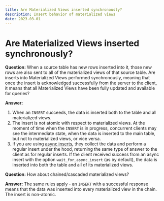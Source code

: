 ```yaml
---
title: Are Materialized Views inserted synchronously?
description: Insert behavior of materialized views
date: 2023-03-01
---
```


# Are Materialized Views inserted synchronously?

**Question:** When a source table has new rows inserted into it, those new rows are also sent to all of the materialized views of that source table. Are inserts into Materialized Views performed synchronously, meaning that once the insert is acknowledged successfully from the server to the client, it means that all Materialized Views have been fully updated and available for queries?

<!-- truncate -->

**Answer:**

1. When an `INSERT` succeeds, the data is inserted both to the table and all materialized views.
2. The insert is not atomic with respect to materialized views. At the moment of time when the `INSERT` is in progress, concurrent clients may see the intermediate state, when the data is inserted to the main table, but not to materialized views, or vice versa.
3. If you are using [async inserts](https://clickhouse.com/docs/en/optimize/asynchronous-inserts/), they collect the data and perform a regular insert under the hood, returning the same type of answer to the client as for regular inserts. If the client received success from an async insert with the option `wait_for_async_insert` (as by default), the data is inserted into both the table and all of its materialized views.

**Question:** How about chained/cascaded materialized views?

**Answer:**
The same rules apply - an `INSERT` with a successful response means that the data was inserted into every materialized view in the chain. The insert is non-atomic.
